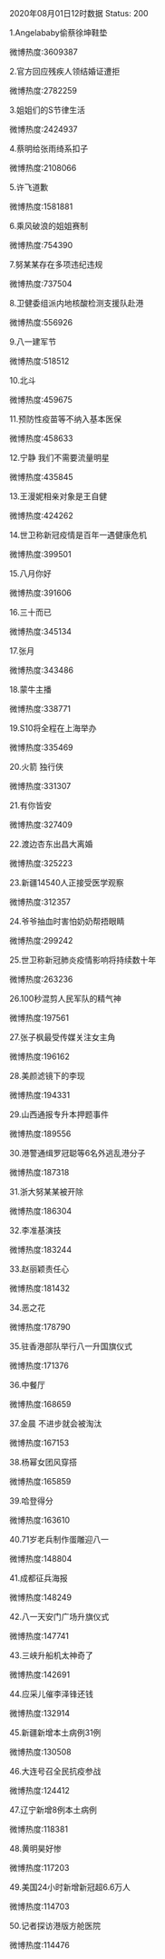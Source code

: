 2020年08月01日12时数据
Status: 200

1.Angelababy偷蔡徐坤鞋垫

微博热度:3609387

2.官方回应残疾人领结婚证遭拒

微博热度:2782259

3.姐姐们的S节律生活

微博热度:2424937

4.蔡明给张雨绮系扣子

微博热度:2108066

5.许飞道歉

微博热度:1581881

6.乘风破浪的姐姐赛制

微博热度:754390

7.努某某存在多项违纪违规

微博热度:737504

8.卫健委组派内地核酸检测支援队赴港

微博热度:556926

9.八一建军节

微博热度:518512

10.北斗

微博热度:459675

11.预防性疫苗等不纳入基本医保

微博热度:458633

12.宁静 我们不需要流量明星

微博热度:435845

13.王漫妮相亲对象是王自健

微博热度:424262

14.世卫称新冠疫情是百年一遇健康危机

微博热度:399501

15.八月你好

微博热度:391606

16.三十而已

微博热度:345134

17.张月

微博热度:343486

18.蒙牛主播

微博热度:338771

19.S10将全程在上海举办

微博热度:335469

20.火箭 独行侠

微博热度:331307

21.有你皆安

微博热度:327409

22.渡边杏东出昌大离婚

微博热度:325223

23.新疆14540人正接受医学观察

微博热度:312357

24.爷爷抽血时害怕奶奶帮捂眼睛

微博热度:299242

25.世卫称新冠肺炎疫情影响将持续数十年

微博热度:263236

26.100秒混剪人民军队的精气神

微博热度:197561

27.张子枫最受传媒关注女主角

微博热度:196162

28.美颜滤镜下的李现

微博热度:194331

29.山西通报专升本押题事件

微博热度:189556

30.港警通缉罗冠聪等6名外逃乱港分子

微博热度:187318

31.浙大努某某被开除

微博热度:186304

32.李准基演技

微博热度:183244

33.赵丽颖责任心

微博热度:181432

34.恶之花

微博热度:178790

35.驻香港部队举行八一升国旗仪式

微博热度:171376

36.中餐厅

微博热度:168659

37.金晨 不进步就会被淘汰

微博热度:167153

38.杨幂女团风穿搭

微博热度:165859

39.哈登得分

微博热度:163610

40.71岁老兵制作蛋雕迎八一

微博热度:148804

41.成都征兵海报

微博热度:148249

42.八一天安门广场升旗仪式

微博热度:147741

43.三峡升船机太神奇了

微博热度:142691

44.应采儿催李泽锋还钱

微博热度:132914

45.新疆新增本土病例31例

微博热度:130508

46.大连号召全民抗疫参战

微博热度:124412

47.辽宁新增8例本土病例

微博热度:118381

48.黄明昊好惨

微博热度:117203

49.美国24小时新增新冠超6.6万人

微博热度:114703

50.记者探访港版方舱医院

微博热度:114476

